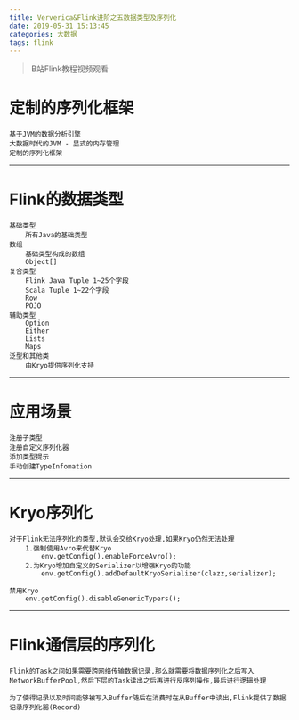 ```yaml
---
title: Ververica&Flink进阶之五数据类型及序列化
date: 2019-05-31 15:13:45
categories: 大数据
tags: flink
---
```


> B站Flink教程视频观看

<!-- more -->

# 定制的序列化框架
```
基于JVM的数据分析引擎
大数据时代的JVM - 显式的内存管理
定制的序列化框架
```

---

# Flink的数据类型
```
基础类型
    所有Java的基础类型
数组
    基础类型构成的数组
    Object[]
复合类型
    Flink Java Tuple 1~25个字段
    Scala Tuple 1~22个字段
    Row
    POJO
辅助类型
    Option
    Either
    Lists
    Maps
泛型和其他类
    由Kryo提供序列化支持
```

---

# 应用场景
```
注册子类型
注册自定义序列化器
添加类型提示
手动创建TypeInfomation
```

---

# Kryo序列化
```
对于Flink无法序列化的类型,默认会交给Kryo处理,如果Kryo仍然无法处理
    1.强制使用Avro来代替Kryo
        env.getConfig().enableForceAvro();
    2.为Kryo增加自定义的Serializer以增强Kryo的功能
        env.getConfig().addDefaultKryoSerializer(clazz,serializer);

禁用Kryo
    env.getConfig().disableGenericTypers();
```

---

# Flink通信层的序列化
```
Flink的Task之间如果需要跨网络传输数据记录,那么就需要将数据序列化之后写入NetworkBufferPool,然后下层的Task读出之后再进行反序列操作,最后进行逻辑处理

为了使得记录以及时间能够被写入Buffer随后在消费时在从Buffer中读出,Flink提供了数据记录序列化器(Record)
```